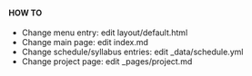#### HOW TO
* Change menu entry: edit layout/default.html
* Change main page: edit index.md
* Change schedule/syllabus entries: edit _data/schedule.yml
* Change project page: edit _pages/project.md

